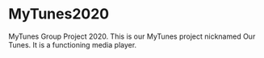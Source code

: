 # MyTunes2020
MyTunes Group Project 2020.
This is our MyTunes project nicknamed Our Tunes.
It is a functioning media player.
